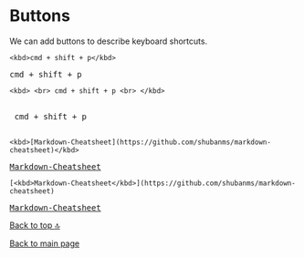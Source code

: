 # Buttons

We can add buttons to describe keyboard shortcuts.

```
<kbd>cmd + shift + p</kbd>
```

<kbd>cmd + shift + p</kbd>

```
<kbd> <br> cmd + shift + p <br> </kbd>
```

<kbd> <br> cmd + shift + p <br> </kbd>

```
<kbd>[Markdown-Cheatsheet](https://github.com/shubanms/markdown-cheatsheet)</kbd>
```

<kbd>[Markdown-Cheatsheet](https://github.com/shubanms/markdown-cheatsheet)</kbd>

```
[<kbd>Markdown-Cheatsheet</kbd>](https://github.com/shubanms/markdown-cheatsheet)
```

[<kbd>Markdown-Cheatsheet</kbd>](https://github.com/shubanms/markdown-cheatsheet)


[Back to top :top:](https://github.com/shubanms/markdown-cheatsheet/blob/main/cheat%20sheet/buttons.MARKDOWN/#top)

[Back to main page](https://github.com/shubanms/markdown-cheatsheet)
